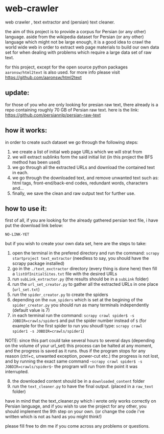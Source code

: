 web-crawler
===========
web crawler , text extractor and (persian) text cleaner.

the aim of this project is to provide a corpus for Persian (or any other) language.
aside from the wikipedia dataset for Persian (or any other) language which might not be large enough, it is a good idea to crawl the world wide web in order to extract web page materials to build our own data set for when dealing with problems which require a large data set of raw text.

for this project, except for the open source python packages `aaronsw/html2text` is also used. for more info please visit https://github.com/aaronsw/html2text

update:
-------
for those of you who are only looking for presian raw text, there already is a repo containing roughly 70 GB of Persian raw text. here is the link: https://github.com/persiannlp/persian-raw-text

how it works:
-----------------------
in order to create such dataset we go through the following steps:
1. we create a list of initial web page URLs which we will strat from
2. we will extract sublinks form the said initial list (in this project the BFS method has been used)
3. we go through all the extracted URLs and download the contained text in each.
4. we go through the downloaded text, and remove unwanted text such as: html tags, front-end/back-end codes, redundant words, characters and...
5. finally, we save the clean and raw output text for further use.

how to use it:
-----------------------
first of all, if you are looking for the already gathered persian text file, i have put the download link below:

`NO-LINK-YET`

but if you wish to create your own data set, here are the steps to take:

1. open the terminal in the prefered directory and run the command: `scrapy startproject text_extractor` (needless to say, you should have the scrapy package installed)
2. go in the `./text_exctractor` directory (every thing is done here) then fill a `listOfInitialSites.txt` file with the desired URLs
3. run `subLink_extractor.py` (the results should be in a `subLink` folder)
4. run the `url_set_creator.py` to gather all the extracted URLs in one place (`url_set.txt`)
5. run the `spider_creator.py` to create the spiders
6. depending on the `num_spiders` which is set at the begining of the `spider_creator.py` you should run as many terminals independently (default value is 7)
7. in each terminal run the command: `scrapy crawl spider$ -s JOBDIR=crawls/spider$` and put the spider number instead of `$` (for example for the first spider to run you shoudl type: `scrapy crawl spider1 -s JOBDIR=crawls/spider1`)

NOTE: since this part could take several hours to several days (depending on the volume of your url_set) this process can be halted at any moment, and the progress is saved as it runs. thus if the program stops for any reason (ctrl+c, unwanted exception, power-cut etc.) the progress is not lost, and by running the exact same command -`scrapy crawl spider$ -s JOBDIR=crawls/spider$`- the program will run from the point it was interrupted.

8. the downloaded content should be in a `downloaded_content` folder
9. run the `text_cleaner.py` to have the final output. (placed in a `raw_text `folder)

have in mind that the text_cleaner.py which i wrote only works correctly on Persian language, and if you wish to use the project for any other, you should implement the 9th step on your own. (or change the code i've written which is not as hard as you might think!)

please fill free to dm me if you come across any problems or questions.
